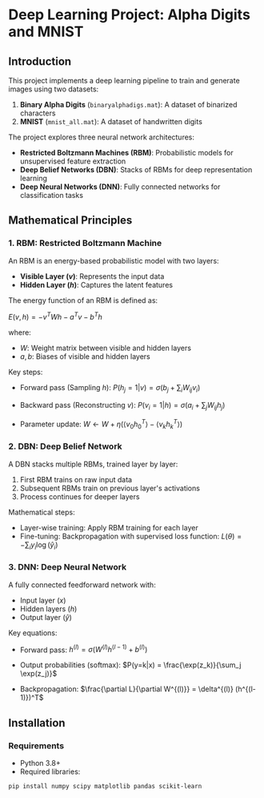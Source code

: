 # Deep Learning Project: Alpha Digits and MNIST

## Introduction
This project implements a deep learning pipeline to train and generate images using two datasets:
1. **Binary Alpha Digits** (`binaryalphadigs.mat`): A dataset of binarized characters 
2. **MNIST** (`mnist_all.mat`): A dataset of handwritten digits

The project explores three neural network architectures:
- **Restricted Boltzmann Machines (RBM)**: Probabilistic models for unsupervised feature extraction
- **Deep Belief Networks (DBN)**: Stacks of RBMs for deep representation learning  
- **Deep Neural Networks (DNN)**: Fully connected networks for classification tasks

## Mathematical Principles

### 1. RBM: Restricted Boltzmann Machine
An RBM is an energy-based probabilistic model with two layers:
- **Visible Layer ($v$)**: Represents the input data
- **Hidden Layer ($h$)**: Captures the latent features

The energy function of an RBM is defined as:

$E(v, h) = -v^T W h - a^T v - b^T h$

where:
- $W$: Weight matrix between visible and hidden layers
- $a, b$: Biases of visible and hidden layers

Key steps:
- Forward pass (Sampling $h$):
$P(h_j = 1 | v) = \sigma(b_j + \sum_i W_{ij} v_i)$

- Backward pass (Reconstructing $v$):
$P(v_i = 1 | h) = \sigma(a_i + \sum_j W_{ij} h_j)$

- Parameter update:
$W \leftarrow W + \eta (\langle v_0 h_0^T \rangle - \langle v_k h_k^T \rangle)$

### 2. DBN: Deep Belief Network 
A DBN stacks multiple RBMs, trained layer by layer:
1. First RBM trains on raw input data
2. Subsequent RBMs train on previous layer's activations
3. Process continues for deeper layers

Mathematical steps:
- Layer-wise training: Apply RBM training for each layer
- Fine-tuning: Backpropagation with supervised loss function:
$L(\theta) = -\sum_{i} y_i \log(\hat{y}_i)$

### 3. DNN: Deep Neural Network
A fully connected feedforward network with:
- Input layer ($x$)
- Hidden layers ($h$)
- Output layer ($\hat{y}$)

Key equations:
- Forward pass:
$h^{(l)} = \sigma(W^{(l)} h^{(l-1)} + b^{(l)})$

- Output probabilities (softmax):
$P(y=k|x) = \frac{\exp(z_k)}{\sum_j \exp(z_j)}$

- Backpropagation:
$\frac{\partial L}{\partial W^{(l)}} = \delta^{(l)} (h^{(l-1)})^T$

## Installation

### Requirements
- Python 3.8+
- Required libraries:
```bash
pip install numpy scipy matplotlib pandas scikit-learn

